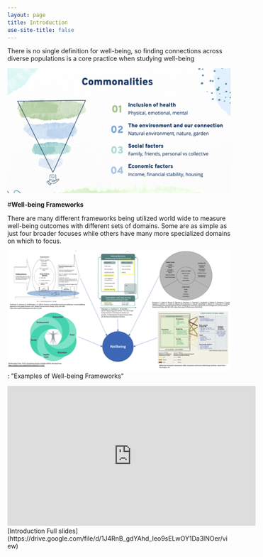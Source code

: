 ```yaml
---
layout: page
title: Introduction
use-site-title: false
---
```


There is no single definition for well-being, so finding connections across diverse populations is a core practice when studying well-being

![common](assets/img/common.png)

#**Well-being Frameworks**

There are many different frameworks being utilized world wide to measure well-being outcomes with different sets of domains. Some are as simple as just four broader focuses while others have many more specialized domains on which to focus. 

![frameworks](assets/img/frameworks.png): "Examples of Well-being Frameworks"

<iframe width="560" height="315" src="https://www.youtube.com/embed/gJ-5MDY_JYw" title="YouTube video player" frameborder="0" allow="accelerometer; autoplay; clipboard-write; encrypted-media; gyroscope; picture-in-picture" allowfullscreen></iframe>
[Introduction Full slides](https://drive.google.com/file/d/1J4RnB_gdYAhd_Ieo9sELwOY1Da3lNOer/view)
